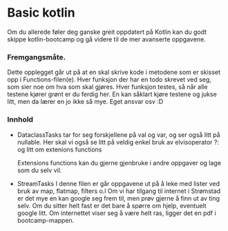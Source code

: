 # Basic kotlin
Om du allerede føler deg ganske greit oppdatert på Kotlin kan du godt skippe kotlin-bootcamp og gå videre til de mer avanserte oppgavene.
### Fremgangsmåte.
Dette opplegget går ut på at en skal skrive kode i metodene som er skisset opp i Functions-filen(e).
Hver funksjon der har en todo skrevet ved seg, som sier noe om hva som skal gjøres. Hver funksjon testes, så når alle testene kjører grønt er du ferdig her.
En kan såklart kjøre testene og jukse litt, men da lærer en jo ikke så mye. Eget ansvar osv :D
### Innhold
- DataclassTasks tar for seg forskjellene på val og var, og ser også litt på nullable.
    Her skal vi også se litt på veldig enkel bruk av elvisoperator ?: og litt om extenions functions
    
    Extensions functions kan du gjerne gjenbruke i andre oppgaver og lage som du selv vil. 
    
- StreamTasks
    I denne filen er går oppgavene ut på å leke med lister ved bruk av map, flatmap, filters o.l
    Om vi har tilgang til internet i Strømstad er det mye en kan google seg frem til, men prøv gjerne
    å finn ut av ting selv. Om du sitter helt fast er det bare å spørre om hjelp, eventuelt google litt.
    Om internettet viser seg å være helt ras, ligger det en pdf i bootcamp-mappen.